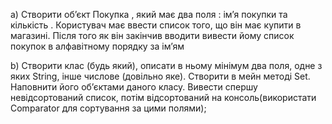 a) Створити об’єкт Покупка , який має два поля : 
ім’я покупки та кількість . 
Користувач має ввести список того, що він має купити в магазині. Після того як він закінчив вводити вивести йому список покупок в алфавітному порядку за ім’ям 

b) Створити клас (будь який), описати в ньому мінімум два поля, одне з яких String, інше числове (довільно яке). Створити в мейн методі Set. Наповнити його об’єктами даного класу. 
Вивести спершу невідсортований список, потім відсортований на консоль(використати Comparator  для сортування за цими полями);


